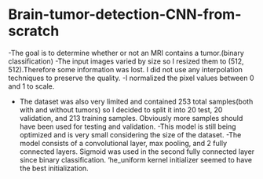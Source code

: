 # Brain-tumor-detection-CNN-from-scratch
-The goal is to determine whether or not an MRI contains a tumor.(binary classification)
-The input images varied by size so I resized them to (512, 512).Therefore some information was lost. I did not use any interpolation techniques to preserve the quality.
-I normalized the pixel values between 0 and 1 to scale.
- The dataset was also very limited and contained 253 total samples(both with and without tumors) so I decided to split it into 20 test, 20 validation, and 213 training samples. Obviously more samples should have been used for testing and validation.
-This model is still being optimized and is very small considering the size of the dataset.
-The model consists of a convolutional layer, max pooling, and 2 fully connected layers. Sigmoid was used in the second fully connected layer since binary classification. ‘he_uniform kernel initializer seemed to have the best initialization.
